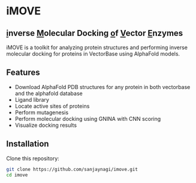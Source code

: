 # iMOVE

## <ins>i</ins>nverse <ins>M</ins>olecular Docking <ins>o</ins>f <ins>V</ins>ector <ins>E</ins>nzymes

iMOVE is a toolkit for analyzing protein structures and performing inverse molecular docking for proteins in VectorBase using AlphaFold models.

## Features

- Download AlphaFold PDB structures for any protein in both vectorbase and the alphafold database
- Ligand library
- Locate active sites of proteins
- Perform mutagenesis
- Perform molecular docking using GNINA with CNN scoring
- Visualize docking results

## Installation

Clone this repository:

```bash
git clone https://github.com/sanjaynagi/imove.git
cd imove
```
